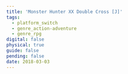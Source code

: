 ```yaml
---
title: 'Monster Hunter XX Double Cross [J]'
tags:
  - platform_switch
  - genre_action-adventure
  - genre_rpg
digital: false
physical: true
guide: false
pending: false
date: 2018-03-03
---
```

